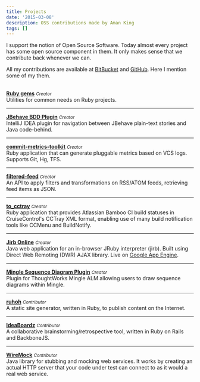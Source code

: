 ```yaml
---
title: Projects
date: '2015-03-08'
description: OSS contributions made by Aman King
tags: []
---
```

I support the notion of Open Source Software. Today almost every project has some open source component in them. It only makes sense that we contribute back whenever we can.

All my contributions are available at [BitBucket](http://bitbucket.org/{{data.author.bitbucket}}) and [GitHub](http://github.com/{{data.author.github}}). Here I mention some of my them.<br><br>



**[Ruby gems](https://rubygems.org/profiles/amanking)** *<small>Creator</small>*<br>
Utilities for common needs on Ruby projects.<br>

------

**[JBehave BDD Plugin](http://plugins.jetbrains.com/plugin/5863)** *<small>Creator</small>*<br>
IntelliJ IDEA plugin for navigation between JBehave plain-text stories and Java code-behind.<br>

------

**[commit-metrics-toolkit](https://bitbucket.org/amanking/commit-metrics-toolkit)** *<small>Creator</small>*<br>
Ruby application that can generate pluggable metrics based on VCS logs. Supports Git, Hg, TFS.<br>

------

**[filtered-feed](https://github.com/amanking/filtered-feed)** *<small>Creator</small>*<br>
An API to apply filters and transformations on RSS/ATOM feeds, retrieving feed items as JSON.<br>

------

**[to_cctray](https://bitbucket.org/amanking/to_cctray)** *<small>Creator</small>*<br>
Ruby application that provides Atlassian Bamboo CI build statuses in CruiseControl's CCTray XML format, enabling use of many build notification tools like CCMenu and BuildNotify.<br>

------

**[Jirb Online](https://bitbucket.org/amanking/jirb-online)** *<small>Creator</small>*<br>
Java web application for an in-browser JRuby interpreter (jirb). Built using Direct Web Remoting (DWR) AJAX library. Live  on [Google App Engine](http://jirbonline.appspot.com).<br>

------

**[Mingle Sequence Diagram Plugin](http://mingle-seq-diag.rubyforge.org)** *<small>Creator</small>*<br>
Plugin for ThoughtWorks Mingle ALM allowing users to draw sequence diagrams within Mingle.<br>

------

**[ruhoh](http://ruhoh.com)** *<small>Contributor</small>*<br>
A static site generator, written in Ruby, to publish content on the Internet.<br>

------

**[IdeaBoardz](http://www.ideaboardz.com)** *<small>Contributor</small>*<br>
A collaborative brainstorming/retrospective tool, written in Ruby on Rails and BackboneJS.<br>

------

**[WireMock](http://wiremock.org)** *<small>Contributor</small>*<br>
Java library for stubbing and mocking web services. It works by creating an actual HTTP server that your code under test can connect to as it would a real web service.
